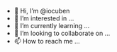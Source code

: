 - 👋 Hi, I’m @iocuben
- 👀 I’m interested in ...
- 🌱 I’m currently learning ...
- 💞️ I’m looking to collaborate on ...
- 📫 How to reach me ...

<!---
iocuben/iocuben is a ✨ special ✨ repository because its `README.md` (this file) appears on your GitHub profile.
You can click the Preview link to take a look at your changes.
--->
